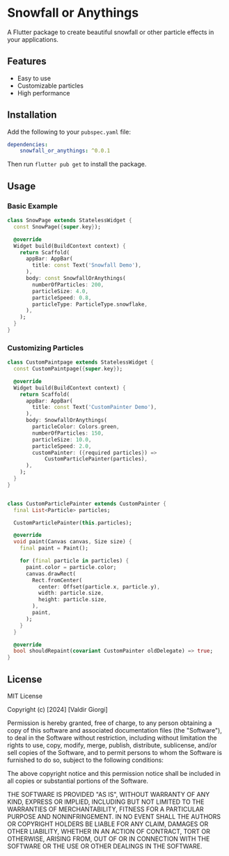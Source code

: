 # Snowfall or Anythings

A Flutter package to create beautiful snowfall or other particle effects in your applications.

## Features

- Easy to use
- Customizable particles
- High performance

## Installation

Add the following to your `pubspec.yaml` file:

```yaml
dependencies:
    snowfall_or_anythings: ^0.0.1
```

Then run `flutter pub get` to install the package.

## Usage

### Basic Example

```dart
class SnowPage extends StatelessWidget {
  const SnowPage({super.key});

  @override
  Widget build(BuildContext context) {
    return Scaffold(
      appBar: AppBar(
        title: const Text('Snowfall Demo'),
      ),
      body: const SnowfallOrAnythings(
        numberOfParticles: 200,
        particleSize: 4.0,
        particleSpeed: 0.8,
        particleType: ParticleType.snowflake,
      ),
    );
  }
}
```

### Customizing Particles

```dart
class CustomPaintpage extends StatelessWidget {
  const CustomPaintpage({super.key});

  @override
  Widget build(BuildContext context) {
    return Scaffold(
      appBar: AppBar(
        title: const Text('CustomPainter Demo'),
      ),
      body: SnowfallOrAnythings(
        particleColor: Colors.green,
        numberOfParticles: 150,
        particleSize: 10.0,
        particleSpeed: 2.0,
        customPainter: ({required particles}) =>
            CustomParticlePainter(particles),
      ),
    );
  }
}


class CustomParticlePainter extends CustomPainter {
  final List<Particle> particles;

  CustomParticlePainter(this.particles);

  @override
  void paint(Canvas canvas, Size size) {
    final paint = Paint();

    for (final particle in particles) {
      paint.color = particle.color;
      canvas.drawRect(
        Rect.fromCenter(
          center: Offset(particle.x, particle.y),
          width: particle.size,
          height: particle.size,
        ),
        paint,
      );
    }
  }

  @override
  bool shouldRepaint(covariant CustomPainter oldDelegate) => true;
}
```

## License
MIT License

Copyright (c) [2024] [Valdir Giorgi]

Permission is hereby granted, free of charge, to any person obtaining a copy
of this software and associated documentation files (the "Software"), to deal
in the Software without restriction, including without limitation the rights
to use, copy, modify, merge, publish, distribute, sublicense, and/or sell
copies of the Software, and to permit persons to whom the Software is
furnished to do so, subject to the following conditions:

The above copyright notice and this permission notice shall be included in all
copies or substantial portions of the Software.

THE SOFTWARE IS PROVIDED "AS IS", WITHOUT WARRANTY OF ANY KIND, EXPRESS OR
IMPLIED, INCLUDING BUT NOT LIMITED TO THE WARRANTIES OF MERCHANTABILITY,
FITNESS FOR A PARTICULAR PURPOSE AND NONINFRINGEMENT. IN NO EVENT SHALL THE
AUTHORS OR COPYRIGHT HOLDERS BE LIABLE FOR ANY CLAIM, DAMAGES OR OTHER
LIABILITY, WHETHER IN AN ACTION OF CONTRACT, TORT OR OTHERWISE, ARISING FROM,
OUT OF OR IN CONNECTION WITH THE SOFTWARE OR THE USE OR OTHER DEALINGS IN THE
SOFTWARE.